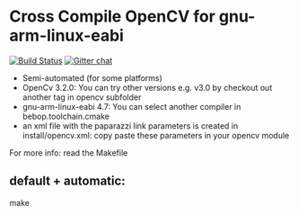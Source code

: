 Cross Compile OpenCV for gnu-arm-linux-eabi
===========================================

[![Build Status](https://travis-ci.org/tudelft/opencv_bebop.png?branch=master)](https://travis-ci.org/tudelft/opencv_bebop) [![Gitter chat](https://badges.gitter.im/paparazzi/discuss.svg)](https://gitter.im/paparazzi/discuss)


 - Semi-automated (for some platforms)
 - OpenCv 3.2.0: You can try other versions e.g. v3.0 by checkout out another tag in opencv subfolder
 - gnu-arm-linux-eabi 4.7: You can select another compiler in bebop.toolchain.cmake
 - an xml file with the paparazzi link parameters is created in install/opencv.xml: copy paste these parameters in your opencv module

For more info: read the Makefile


default + automatic:
-------------------

  make


